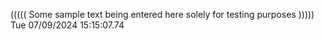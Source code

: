 ((((( Some sample text being entered here solely for testing purposes ))))) Tue 07/09/2024 15:15:07.74
